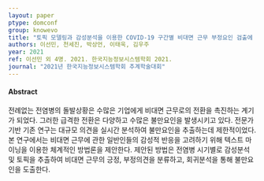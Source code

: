 ```yaml
---
layout: paper
ptype: domconf
group: knowevo
title: "토픽 모델링과 감성분석을 이용한 COVID-19 구간별 비대면 근무 부정요인 검출에 관한 연구"
authors: 이선민, 천세진, 박상언, 이태욱, 김우주
year: 2021
ref: 이선민 외 4명. 2021. 한국지능정보시스템학회 2021.
journal: "2021년 한국지능정보시스템학회 추계학술대회"
---
```


<h4><span class="badge badge-info">Abstract</span></h4>
전례없는 전염병의 돌발상황은 수많은 기업에게 비대면 근무로의 전환을 촉진하는 계기가 되었다. 그러한 급격한 전환은 다양하고 수많은 불만요인을 발생시키고 있다. 전문가 기반 기존 연구는 대규모 의견을 실시간 분석하여 불만요인을 추출하는데 제한적이었다. 본 연구에서는 비대면 근무에 관한 일반인들의 감성적 반응을 고려하기 위해 텍스트 마이닝을 이용한 체계적인 방법론을 제안한다. 제안된 방법은 전염병 시기별로 감성분석 및 토픽을 추출하여 비대면 근무의 긍정, 부정의견을 분류하고, 회귀분석을 통해 불만요인을 도출한다.